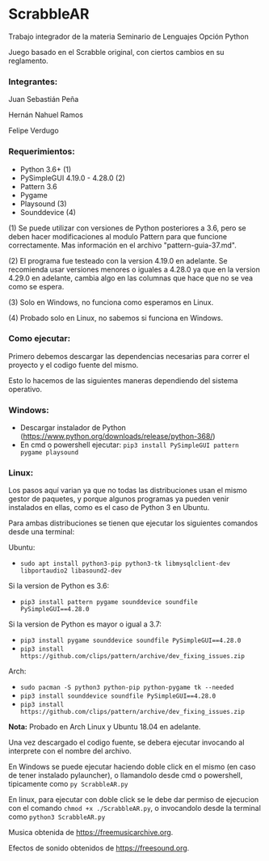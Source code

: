 # ScrabbleAR
Trabajo integrador de la materia Seminario de Lenguajes Opción Python

Juego basado en el Scrabble original, con ciertos cambios en su reglamento.

### Integrantes:

Juan Sebastián Peña 

Hernán Nahuel Ramos

Felipe Verdugo

### Requerimientos:

* Python 3.6+ (1)
* PySimpleGUI 4.19.0 - 4.28.0 (2)
* Pattern 3.6
* Pygame
* Playsound (3)
* Sounddevice (4)

(1) Se puede utilizar con versiones de Python posteriores a 3.6, pero se deben hacer modificaciones al modulo Pattern para que funcione correctamente. Mas información en el archivo "pattern-guia-37.md".

(2) El programa fue testeado con la version 4.19.0 en adelante. Se recomienda usar versiones menores o iguales a 4.28.0 ya que en la version 4.29.0 en adelante, cambia algo en las columnas que hace que no se vea como se espera.

(3) Solo en Windows, no funciona como esperamos en Linux.

(4) Probado solo en Linux, no sabemos si funciona en Windows.

### Como ejecutar:

Primero debemos descargar las dependencias necesarias para correr el proyecto y el codigo fuente del mismo.

Esto lo hacemos de las siguientes maneras dependiendo del sistema operativo.

### Windows:

* Descargar instalador de Python (https://www.python.org/downloads/release/python-368/)
* En cmd o powershell ejecutar: `pip3 install PySimpleGUI pattern pygame playsound`

### Linux:

Los pasos aquí varian ya que no todas las distribuciones usan el mismo gestor de paquetes, y porque algunos programas ya pueden venir instalados en ellas, como es el caso de Python 3 en Ubuntu.

Para ambas distribuciones se tienen que ejecutar los siguientes comandos desde una terminal:

Ubuntu: 

* `sudo apt install python3-pip python3-tk libmysqlclient-dev libportaudio2 libasound2-dev`

Si la version de Python es 3.6:
* `pip3 install pattern pygame sounddevice soundfile PySimpleGUI==4.28.0`

Si la version de Python es mayor o igual a 3.7:
* `pip3 install pygame sounddevice soundfile PySimpleGUI==4.28.0`
* `pip3 install https://github.com/clips/pattern/archive/dev_fixing_issues.zip`

Arch:

* `sudo pacman -S python3 python-pip python-pygame tk --needed`
* `pip3 install sounddevice soundfile PySimpleGUI==4.28.0`
* `pip3 install https://github.com/clips/pattern/archive/dev_fixing_issues.zip`


**Nota:** Probado en Arch Linux y Ubuntu 18.04 en adelante.

Una vez descargado el codigo fuente, se debera ejecutar invocando al interprete con el nombre del archivo.

En Windows se puede ejecutar haciendo doble click en el mismo (en caso de tener instalado pylauncher), o llamandolo desde cmd o powershell, tipicamente como `py ScrabbleAR.py`

En linux, para ejecutar con doble click se le debe dar permiso de ejecucion con el comando `chmod +x ./ScrabbleAR.py`, o invocandolo desde la terminal como `python3 ScrabbleAR.py`

Musica obtenida de https://freemusicarchive.org.

Efectos de sonido obtenidos de https://freesound.org.
